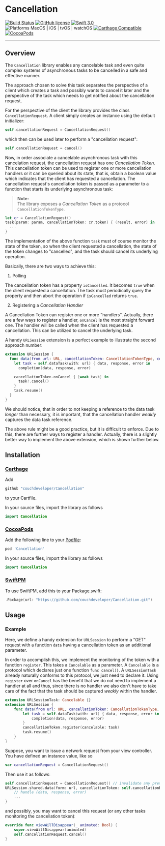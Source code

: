 # Cancellation

[![Build Status](https://travis-ci.org/couchdeveloper/Cancellation.svg?branch=master)](https://travis-ci.org/couchdeveloper/Cancellation) [![GitHub license](https://img.shields.io/badge/License-Apache%202.0-blue.svg)](http://www.apache.org/licenses/LICENSE-2.0) [![Swift 3.0](https://img.shields.io/badge/Swift-3.0-orange.svg?style=flat)](https://developer.apple.com/swift/) ![Platforms MacOS | iOS | tvOS | watchOS](https://img.shields.io/badge/Platforms-OS%20X%20%7C%20iOS%20%7C%20tvOS%20%7C%20watchOS-brightgreen.svg) [![Carthage Compatible](https://img.shields.io/badge/Carthage-Compatible-4BC51D.svg?style=flat)](https://github.com/Carthage/Carthage) [![CocoaPods](https://img.shields.io/badge/CocoaPods-available-370301.svg)](https://cocoapods.org/?q=Cancellation)


----------------------------------------

## Overview

The `Cancellation` library enables any cancelable task and even quite complex systems of asynchronous tasks to be cancelled in a safe and effective manner.

The approach chosen to solve this task separates the perspective of a client which creates a task and possibly wants to cancel it later and the perspective of the task which needs to get notified about the cancellation request.

For the perspective of the client the library provides the class `CancellationRequest`. A client simply creates an instance using the default initializer:

```Swift
self.cancellationRequest = CancellationRequest()
```
which then can be used later to perform a "cancellation request":
```Swift
self.cancellationRequest = cancel()
```

Now, in order associate a cancelable asynchronous task with this cancelation request, the cancellation request has one _Cancellation Token_. This cancellation token can be used to register one or more cancellation handlers or it can be queried about its state, that is, obtain a boolean value which indicates that the client has requested a cancellation. The cancellation request's cancellation token is passed as a parameter to a function that starts its underlying asynchronous task:

> **Note:**  
 The library exposes a _Cancellation Token_ as a protocol `CancellationTokenType`.

```Swift
let cr = CancellationRequest()
task(param: param, cancellationToken: cr.token) { (result, error) in
  ...
}
```

The implementation of the above function `task` must of course monitor the state of the token, so when the client requested a cancellation, the state of the token changes to "cancelled", and the task should cancel its underlying operation.

Basically, there are two ways to achieve this:

 1. Polling

 The cancellation token has a property `isCancelled`. It becomes `true` when the client requested a cancellation. The task must periodically query the property and then abort the operation if `isCancelled` returns `true`.

 2. Registering a _Cancellation Handler_

 A Cancellation Token can register one or more "handlers". Actually, there are a few ways to register a handler, `onCancel` is the most straight forward one. The handler will be called when the client has requested a cancellation. This can be utilized to cancel the underlying task.

A handy `URLSession` extension is a perfect example to illustrate the second approach number:
```Swift
extension URLSession {
  func data(from url: URL, cancellationToken: CancellationTokenType, completion: @escaping (Data?, URLResponse?, Error?) -> ()) {
    let task = self.dataTask(with: url) { data, response, error in
      completion(data, response, error)

    cancellationToken.onCancel { [weak task] in
      task?.cancel()
    }
    task.resume()
  }   
}
```

 We should notice, that in order to not keeping a reference to the data task _longer_ than necessary, it is important, that the cancellation handler _weakly_ captures the data task reference.

 The above rule might be a good practice, but it is difficult to enforce. Due to this, there are further ways to register a handler. Actually, there is a slightly better way to implement the above extension, which is shown further below.



## Installation

### [Carthage](https://github.com/Carthage/Carthage)

Add    
```Ruby
github "couchdeveloper/Cancellation"
```
to your Cartfile.		

In your source files, import the library as follows
```Swift
import Cancellation
```



### [CocoaPods](https://guides.cocoapods.org/using/using-cocoapods.html)

Add the following line to your [Podfile](http://guides.cocoapods.org/using/the-podfile.html):

```ruby
pod 'Cancellation'
```

In your source files, import the library as follows
```Swift
import Cancellation
```

### [SwiftPM](https://github.com/apple/swift-package-manager/tree/master/Documentation)

To use SwiftPM, add this to your Package.swift:

```Swift
.Package(url: "https://github.com/couchdeveloper/Cancellation.git")
```


## Usage

### Example

Here, we define a handy extension for `URLSession` to perform a "GET" request with a function `data` having a cancellation token as an additional parameter.

In order to accomplish this, we implement the monitoring of the token with a function `register`. This takes a `Cancelable` as a parameter. A `Cancelable` is a protocol which declares just one function `func cancel()`. A `URLSessionTask` already naturally conforms to this protocol, we just need to declare it. Using `register` over `onCancel` has the benefit that we do not need to implement a handler at all and thus, since there is no handler we also don't have to take care of the fact that the task should be captured _weakly_ within the handler.

```Swift
extension URLSessionTask: Cancelable {}
extension URLSession {
    func data(from url: URL, cancellationToken: CancellationTokenType, completion: @escaping (Data?, URLResponse?, Error?) -> ()) {
        let task = self.dataTask(with: url) { data, response, error in
            completion(data, response, error)
        }
        cancellationToken.register(cancelable: task)
        task.resume()
    }
}
```

Suppose, you want to issue a network request from your view controller. You have defined an instance value, like so
```Swift
var cancellationRequest = CancellationRequest()
```
Then use it as follows:

```Swift
self.cancellationRequest = CancellationRequest() // invalidate any previous obsolete cancellation handlers
URLSession.shared.data(form: url, cancellationToken: self.cancellationRequest.token) { data, response, error in
    // handle (data, response, error)
    ...
}
```
and possibly, you may want to cancel this request (or any other tasks monitoring the cancellation token):
```Swift
override func viewWillDisappear(_ animated: Bool) {
    super.viewWillDisappear(animated)
    self.cancellationRequest.cancel()
}    
```
